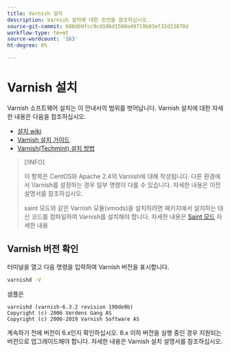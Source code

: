 ```yaml
---
title: Varnish 설치
description: Varnish 설치에 대한 조언을 참조하십시오.
source-git-commit: 688db9fcc9cd196d1560e49719b03ef32d13870d
workflow-type: tm+mt
source-wordcount: '163'
ht-degree: 0%

---
```



# Varnish 설치

Varnish 소프트웨어 설치는 이 안내서의 범위를 벗어납니다. Varnish 설치에 대한 자세한 내용은 다음을 참조하십시오.

- [설치 wiki](http://wiki.mikejung.biz/Varnish)
- [Varnish 설치 가이드](https://www.varnish-cache.org/docs)
- [Varnish(Techmint) 설치 방법](http://www.tecmint.com/install-varnish-cache-web-accelerator)

>[!INFO]
>
>이 항목은 CentOS와 Apache 2.4의 Varnish에 대해 작성됩니다. 다른 환경에서 Varnish를 설정하는 경우 일부 명령이 다를 수 있습니다. 자세한 내용은 이전 설명서를 참조하십시오.
>
>saint 모드와 같은 Varnish 모듈(vmods)을 설치하려면 패키지에서 설치하는 대신 코드를 컴파일하여 Varnish를 설치해야 합니다. 자세한 내용은 [Saint 모드](config-varnish-advanced.md#saint-mode) 자세한 내용

## Varnish 버전 확인

터미널을 열고 다음 명령을 입력하여 Varnish 버전을 표시합니다.

```bash
varnishd -V
```

샘플은

```terminal
varnishd (varnish-6.3.2 revision 199de9b)
Copyright (c) 2006 Verdens Gang AS
Copyright (c) 2006-2019 Varnish Software AS
```

계속하기 전에 버전이 6.x인지 확인하십시오. 6.x 이하 버전을 실행 중인 경우 지원되는 버전으로 업그레이드해야 합니다. 자세한 내용은 Varnish 설치 설명서를 참조하십시오.
